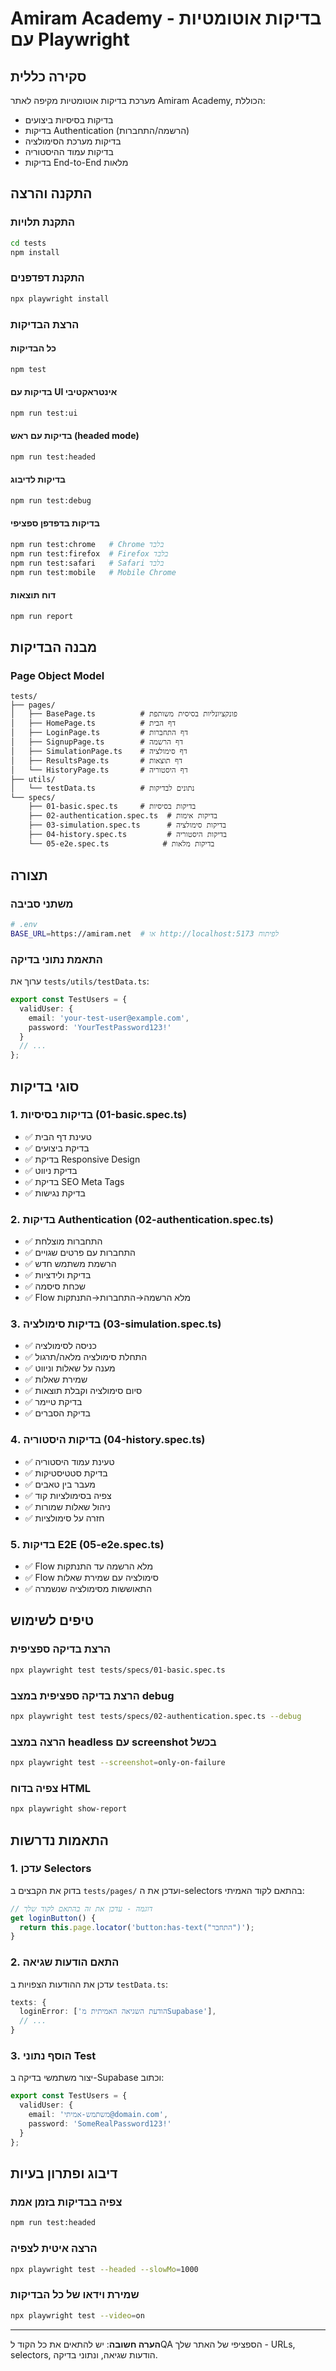 
# Amiram Academy - בדיקות אוטומטיות עם Playwright

## סקירה כללית
מערכת בדיקות אוטומטיות מקיפה לאתר Amiram Academy, הכוללת:
- בדיקות בסיסיות ביצועים
- בדיקות Authentication (הרשמה/התחברות)
- בדיקות מערכת הסימולציה
- בדיקות עמוד ההיסטוריה
- בדיקות End-to-End מלאות

## התקנה והרצה

### התקנת תלויות
```bash
cd tests
npm install
```

### התקנת דפדפנים
```bash
npx playwright install
```

### הרצת הבדיקות

#### כל הבדיקות
```bash
npm test
```

#### בדיקות עם UI אינטראקטיבי
```bash
npm run test:ui
```

#### בדיקות עם ראש (headed mode)
```bash
npm run test:headed
```

#### בדיקות לדיבוג
```bash
npm run test:debug
```

#### בדיקות בדפדפן ספציפי
```bash
npm run test:chrome   # Chrome בלבד
npm run test:firefox  # Firefox בלבד
npm run test:safari   # Safari בלבד
npm run test:mobile   # Mobile Chrome
```

#### דוח תוצאות
```bash
npm run report
```

## מבנה הבדיקות

### Page Object Model
```
tests/
├── pages/
│   ├── BasePage.ts          # פונקציונליות בסיסית משותפת
│   ├── HomePage.ts          # דף הבית
│   ├── LoginPage.ts         # דף התחברות
│   ├── SignupPage.ts        # דף הרשמה
│   ├── SimulationPage.ts    # דף סימולציה
│   ├── ResultsPage.ts       # דף תוצאות
│   └── HistoryPage.ts       # דף היסטוריה
├── utils/
│   └── testData.ts          # נתונים לבדיקות
└── specs/
    ├── 01-basic.spec.ts     # בדיקות בסיסיות
    ├── 02-authentication.spec.ts  # בדיקות אימות
    ├── 03-simulation.spec.ts      # בדיקות סימולציה
    ├── 04-history.spec.ts         # בדיקות היסטוריה
    └── 05-e2e.spec.ts            # בדיקות מלאות
```

## תצורה

### משתני סביבה
```bash
# .env
BASE_URL=https://amiram.net  # או http://localhost:5173 לפיתוח
```

### התאמת נתוני בדיקה
ערוך את `tests/utils/testData.ts`:
```typescript
export const TestUsers = {
  validUser: {
    email: 'your-test-user@example.com',
    password: 'YourTestPassword123!'
  }
  // ...
};
```

## סוגי בדיקות

### 1. בדיקות בסיסיות (01-basic.spec.ts)
- ✅ טעינת דף הבית
- ✅ בדיקת ביצועים
- ✅ בדיקת Responsive Design
- ✅ בדיקת ניווט
- ✅ בדיקת SEO Meta Tags
- ✅ בדיקת נגישות

### 2. בדיקות Authentication (02-authentication.spec.ts)
- ✅ התחברות מוצלחת
- ✅ התחברות עם פרטים שגויים
- ✅ הרשמת משתמש חדש
- ✅ בדיקת ולידציות
- ✅ שכחת סיסמה
- ✅ Flow מלא הרשמה→התחברות→התנתקות

### 3. בדיקות סימולציה (03-simulation.spec.ts)
- ✅ כניסה לסימולציה
- ✅ התחלת סימולציה מלאה/תרגול
- ✅ מענה על שאלות וניווט
- ✅ שמירת שאלות
- ✅ סיום סימולציה וקבלת תוצאות
- ✅ בדיקת טיימר
- ✅ בדיקת הסברים

### 4. בדיקות היסטוריה (04-history.spec.ts)
- ✅ טעינת עמוד היסטוריה
- ✅ בדיקת סטטיסטיקות
- ✅ מעבר בין טאבים
- ✅ צפיה בסימולציות קוד
- ✅ ניהול שאלות שמורות
- ✅ חזרה על סימולציות

### 5. בדיקות E2E (05-e2e.spec.ts)
- ✅ Flow מלא הרשמה עד התנתקות
- ✅ Flow סימולציה עם שמירת שאלות
- ✅ התאוששות מסימולציה שנשמרה

## טיפים לשימוש

### הרצת בדיקה ספציפית
```bash
npx playwright test tests/specs/01-basic.spec.ts
```

### הרצת בדיקה ספציפית במצב debug
```bash
npx playwright test tests/specs/02-authentication.spec.ts --debug
```

### הרצה במצב headless עם screenshot בכשל
```bash
npx playwright test --screenshot=only-on-failure
```

### צפיה בדוח HTML
```bash
npx playwright show-report
```

## התאמות נדרשות

### 1. עדכן Selectors
בדוק את הקבצים ב `tests/pages/` ועדכן את ה-selectors בהתאם לקוד האמיתי:
```typescript
// דוגמה - עדכן את זה בהתאם לקוד שלך
get loginButton() { 
  return this.page.locator('button:has-text("התחבר")'); 
}
```

### 2. התאם הודעות שגיאה
עדכן את ההודעות הצפויות ב `testData.ts`:
```typescript
texts: {
  loginError: ['הודעת השגיאה האמיתית מSupabase'],
  // ...
}
```

### 3. הוסף נתוני Test
יצור משתמשי בדיקה ב-Supabase וכתוב:
```typescript
export const TestUsers = {
  validUser: {
    email: 'משתמש-אמיתי@domain.com',
    password: 'SomeRealPassword123!'
  }
};
```

## דיבוג ופתרון בעיות

### צפיה בבדיקות בזמן אמת
```bash
npm run test:headed
```

### הרצה איטית לצפיה
```bash
npx playwright test --headed --slowMo=1000
```

### שמירת וידאו של כל הבדיקות
```bash
npx playwright test --video=on
```

---

**הערה חשובה**: יש להתאים את כל הקוד לQA הספציפי של האתר שלך - URLs, selectors, הודעות שגיאה, ונתוני בדיקה.
